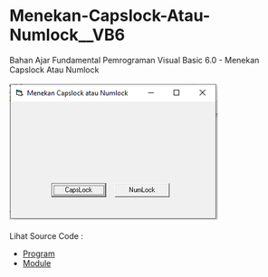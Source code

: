# Menekan-Capslock-Atau-Numlock__VB6
Bahan Ajar Fundamental Pemrograman Visual Basic 6.0 - Menekan Capslock Atau Numlock<br><br>
<img src="https://github.com/RizkyKhapidsyah/Menekan-Capslock-Atau-Numlock__VB6/blob/master/result/001.PNG"><br><br>
Lihat Source Code : <br>
- <a href="https://github.com/RizkyKhapidsyah/Menekan-Capslock-Atau-Numlock__VB6/blob/master/Form1.frm">Program</a><br>
- <a href="https://github.com/RizkyKhapidsyah/Menekan-Capslock-Atau-Numlock__VB6/blob/master/Module1.bas">Module</a>
